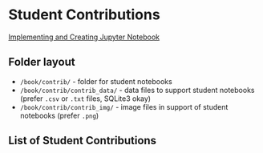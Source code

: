 # Student Contributions

[Implementing and Creating Jupyter Notebook](01-contributing_a_notebook.md)

## Folder layout
- `/book/contrib/` - folder for student notebooks
- `/book/contrib/contrib_data/` - data files to support student notebooks (prefer `.csv` or `.txt` files, SQLite3 okay)
- `/book/contrib/contrib_img/` - image files in support of student notebooks (prefer `.png`)

## List of Student Contributions
````{tableofcontents}
````